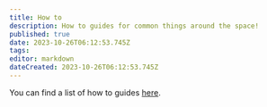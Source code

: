 ```yaml
---
title: How to
description: How to guides for common things around the space!
published: true
date: 2023-10-26T06:12:53.745Z
tags: 
editor: markdown
dateCreated: 2023-10-26T06:12:53.745Z
---
```


You can find a list of how to guides [here](/policies).